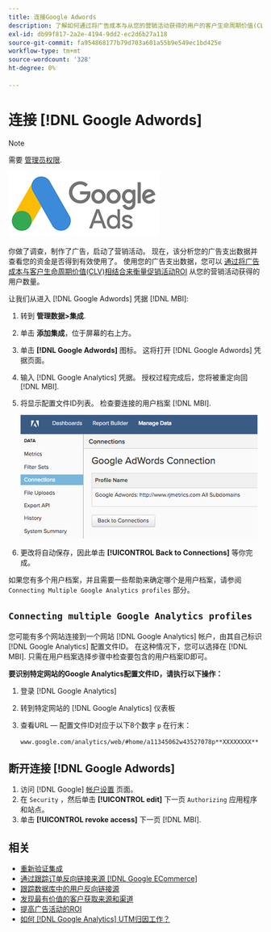 ```yaml
---
title: 连接Google Adwords
description: 了解如何通过将广告成本与从您的营销活动获得的用户的客户生命周期价值(CLV)相结合来衡量营销活动ROI。
exl-id: db99f817-2a2e-4194-9dd2-ec2d6b27a118
source-git-commit: fa954868177b79d703a601a55b9e549ec1bd425e
workflow-type: tm+mt
source-wordcount: '328'
ht-degree: 0%

---
```


# 连接 [!DNL Google Adwords]

>[!NOTE]
>
>需要 [管理员权限](../../../administrator/user-management/user-management.md).

![](../../../assets/Google_Adwords_logo.png)

你做了调查，制作了广告，启动了营销活动。 现在，该分析您的广告支出数据并查看您的资金是否得到有效使用了。 使用您的广告支出数据，您可以 [通过将广告成本与客户生命周期价值(CLV)相结合来衡量促销活动ROI](../../analysis/roi-ad-camp.md) 从您的营销活动获得的用户数量。

让我们从进入 [!DNL Google Adwords] 凭据 [!DNL MBI]:

1. 转到 **管理数据>集成**.
1. 单击 **添加集成**，位于屏幕的右上方。
1. 单击 **[!DNL Google Adwords]** 图标。 这将打开 [!DNL Google Adwords] 凭据页面。
1. 输入 [!DNL Google Analytics] 凭据。 授权过程完成后，您将被重定向回 [!DNL MBI].
1. 将显示配置文件ID列表。 检查要连接的用户档案 [!DNL MBI].

   ![](../../../assets/cnnct-profile.png)

1. 更改将自动保存，因此单击 **[!UICONTROL Back to Connections]** 等你完成。

如果您有多个用户档案，并且需要一些帮助来确定哪个是用户档案，请参阅 `Connecting Multiple Google Analytics profiles` 部分。

## `Connecting multiple Google Analytics profiles`

您可能有多个网站连接到一个网站 [!DNL Google Analytics] 帐户，由其自己标识 [!DNL Google Analytics] 配置文件ID。 在这种情况下，您可以选择在 [!DNL MBI]. 只需在用户档案选择步骤中检查要包含的用户档案ID即可。

**要识别特定网站的Google Analytics配置文件ID，请执行以下操作：**

1. 登录 [!DNL Google Analytics]
1. 转到特定网站的 [!DNL Google Analytics] 仪表板
1. 查看URL — 配置文件ID对应于以下8个数字 `p` 在行末：

   `www.google.com/analytics/web/#home/a11345062w43527078p**XXXXXXXX**`

## 断开连接 [!DNL Google Adwords]

1. 访问 [!DNL Google] [帐户设置](https://www.google.com/accounts/) 页面。
1. 在 `Security` ，然后单击 **[!UICONTROL edit]** 下一页 `Authorizing` 应用程序和站点。
1. 单击 **[!UICONTROL revoke access]** 下一页 [!DNL MBI].

## 相关

* [重新验证集成](https://experienceleague.adobe.com/docs/commerce-knowledge-base/kb/how-to/mbi-reauthenticating-integrations.html?lang=en)
* [通过跟踪订单反向链接来源 [!DNL Google ECommerce]](../integrations/google-ecommerce.md)
* [跟踪数据库中的用户反向链接源](../../analysis/google-track-user-acq.md)
* [发现最有价值的客户获取来源和渠道](../../analysis/most-value-source-channel.md)
* [提高广告活动的ROI](../../analysis/roi-ad-camp.md)
* [如何 [!DNL Google Analytics] UTM归因工作？](../../analysis/utm-attributes.md)
